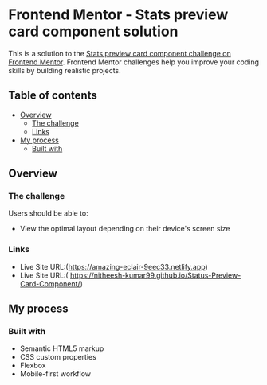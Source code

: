 # Frontend Mentor - Stats preview card component solution

This is a solution to the [Stats preview card component challenge on Frontend Mentor](https://www.frontendmentor.io/challenges/stats-preview-card-component-8JqbgoU62). Frontend Mentor challenges help you improve your coding skills by building realistic projects.

## Table of contents

- [Overview](#overview)
  - [The challenge](#the-challenge)
  - [Links](#links)
- [My process](#my-process)
  - [Built with](#built-with)

## Overview

### The challenge

Users should be able to:

- View the optimal layout depending on their device's screen size

### Links

- Live Site URL:(https://amazing-eclair-9eec33.netlify.app)
- Live Site URL:( https://nitheesh-kumar99.github.io/Status-Preview-Card-Component/)

## My process

### Built with

- Semantic HTML5 markup
- CSS custom properties
- Flexbox
- Mobile-first workflow
